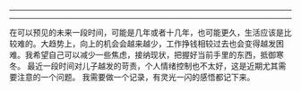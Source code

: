 ------------------------
------------------------

在可以预见的未来一段时间，可能是几年或者十几年，也可能更久，生活应该是比较难的。大趋势上，向上的机会会越来越少，工作挣钱相较过去也会变得越发困难。我希望自己可以减少一些焦虑，接纳现状，把握好当前手里的东西，抵御寒冬。
最近一段时间对儿子越发的苛责，个人情绪控制也不太好，这是近期尤其需要注意的一个问题。
我需要做一个记录，有灵光一闪的感悟都记下来。
